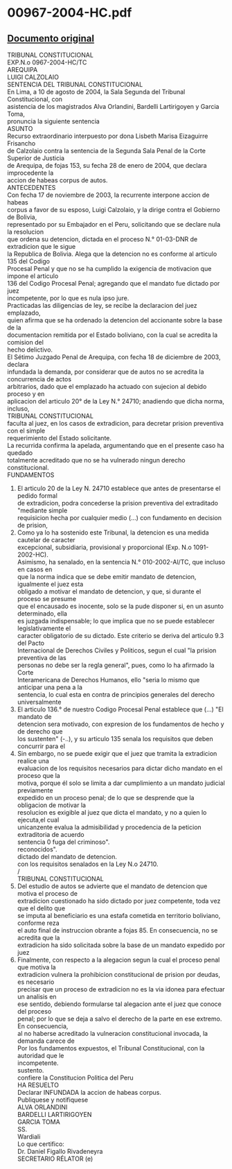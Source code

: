
00967-2004-HC.pdf
=================
  
[Documento original](https://tc.gob.pe/jurisprudencia/2004/00967-2004-HC.pdf)  
---  
TRIBUNAL CONSTITUCIONAL  
EXP.N.o 0967-2004-HC/TC  
AREQUIPA  
LUIGI CALZOLAIO  
SENTENCIA DEL TRIBUNAL CONSTITUCIONAL  
En Lima, a 10 de agosto de 2004, la Sala Segunda del Tribunal Constitucional, con  
asistencia de los magistrados Alva Orlandini, Bardelli Lartirigoyen y Garcia Toma,  
pronuncia la siguiente sentencia  
ASUNTO  
Recurso extraordinario interpuesto por dona Lisbeth Marisa Eizaguirre Frisancho  
de Calzolaio contra la sentencia de la Segunda Sala Penal de la Corte Superior de Justicia  
de Arequipa, de fojas 153, su fecha 28 de enero de 2004, que declara improcedente la  
accion de habeas corpus de autos.  
ANTECEDENTES  
Con fecha 17 de noviembre de 2003, la recurrente interpone accion de habeas  
corpus a favor de su esposo, Luigi Calzolaio, y la dirige contra el Gobierno de Bolivia,  
representado por su Embajador en el Peru, solicitando que se declare nula la resolucion  
que ordena su detencion, dictada en el proceso N.° 01-03-DNR de extradicion que le sigue  
la Republica de Bolivia. Alega que la detencion no es conforme al articulo 135 del Codigo  
Procesal Penal y que no se ha cumplido la exigencia de motivacion que impone el articulo  
136 del Codigo Procesal Penal; agregando que el mandato fue dictado por juez  
incompetente, por lo que es nula ipso jure.  
Practicadas las diligencias de ley, se recibe la declaracion del juez emplazado,  
quien afirma que se ha ordenado la detencion del accionante sobre la base de la  
documentacion remitida por el Estado boliviano, con la cual se acredita la comision del  
hecho delictivo.  
El Sétimo Juzgado Penal de Arequipa, con fecha 18 de diciembre de 2003, declara  
infundada la demanda, por considerar que de autos no se acredita la concurrencia de actos  
arbitrarios, dado que el emplazado ha actuado con sujecion al debido proceso y en  
aplicacion del articulo 20° de la Ley N.° 24710; anadiendo que dicha norma, incluso,  
TRIBUNAL CONSTITUCIONAL  
faculta al juez, en los casos de extradicion, para decretar prision preventiva con el simple  
requerimiento del Estado solicitante.  
La recurrida confirma la apelada, argumentando que en el presente caso ha quedado  
totalmente acreditado que no se ha vulnerado ningun derecho constitucional.  
FUNDAMENTOS  
1. El articulo 20 de la Ley N. 24710 establece que antes de presentarse el pedido formal  
de extradicion, podra concederse la prision preventiva del extraditado "mediante simple  
requisicion hecha por cualquier medio (...) con fundamento en decision de prision,  
2. Como ya lo ha sostenido este Tribunal, la detencion es una medida cautelar de caracter  
excepcional, subsidiaria, provisional y proporcional (Exp. N.o 1091-2002-HC).  
Asimismo, ha senalado, en la sentencia N.° 010-2002-Al/TC, que incluso en casos en  
que la norma indica que se debe emitir mandato de detencion, igualmente el juez esta  
obligado a motivar el mandato de detencion, y que, si durante el proceso se presume  
que el encausado es inocente, solo se la pude disponer si, en un asunto determinado, ella  
es juzgada indispensable; lo que implica que no se puede establecer legislativamente el  
caracter obligatorio de su dictado. Este criterio se deriva del articulo 9.3 del Pacto  
Internacional de Derechos Civiles y Politicos, segun el cual "la prision preventiva de las  
personas no debe ser la regla general", pues, como lo ha afirmado la Corte  
Interamericana de Derechos Humanos, ello "seria lo mismo que anticipar una pena a la  
sentencia, lo cual esta en contra de principios generales del derecho universalmente  
3. El articulo 136.° de nuestro Codigo Procesal Penal establece que (...) "El mandato de  
detencion sera motivado, con expresion de los fundamentos de hecho y de derecho que  
los sustenten" (-..), y su articulo 135 senala los requisitos que deben concurrir para el  
4. Sin embargo, no se puede exigir que el juez que tramita la extradicion realice una  
evaluacion de los requisitos necesarios para dictar dicho mandato en el proceso que la  
motiva, porque él solo se limita a dar cumplimiento a un mandato judicial previamente  
expedido en un proceso penal; de lo que se desprende que la obligacion de motivar la  
resolucion es exigible al juez que dicta el mandato, y no a quien lo ejecuta,el cual  
unicanzente evalua la admisibilidad y procedencia de la peticion extraditoria de acuerdo  
sentencia 0 fuga del criminoso".  
reconocidos".  
dictado del mandato de detencion.  
con los requisitos senalados en la Ley N.o 24710.  
/  
TRIBUNAL CONSTITUCIONAL  
5. Del estudio de autos se advierte que el mandato de detencion que motiva el proceso de  
extradicion cuestionado ha sido dictado por juez competente, toda vez que el delito que  
se imputa al beneficiario es una estafa cometida en territorio boliviano, conforme reza  
el auto final de instruccion obrante a fojas 85. En consecuencia, no se acredita que la  
extradicion ha sido solicitada sobre la base de un mandato expedido por juez  
6. Finalmente, con respecto a la alegacion segun la cual el proceso penal que motiva la  
extradicion vulnera la prohibicion constitucional de prision por deudas, es necesario  
precisar que un proceso de extradicion no es la via idonea para efectuar un analisis en  
ese sentido, debiendo formularse tal alegacion ante el juez que conoce del proceso  
penal; por lo que se deja a salvo el derecho de la parte en ese extremo. En consecuencia,  
al no haberse acreditado la vulneracion constitucional invocada, la demanda carece de  
Por los fundamentos expuestos, el Tribunal Constitucional, con la autoridad que le  
incompetente.  
sustento.  
confiere la Constitucion Politica del Peru  
HA RESUELTO  
Declarar INFUNDADA la accion de habeas corpus.  
Publiquese y notifiquese  
ALVA ORLANDINI  
BARDELLI LARTIRIGOYEN  
GARCIA TOMA  
SS.  
Wardiali  
Lo que certifico:  
Dr. Daniel Figallo Rivadeneyra  
SECRETARIO RÉLATOR (e)